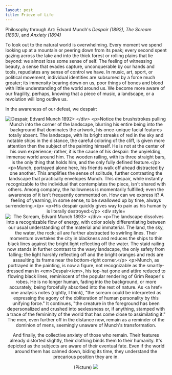 ```yaml
---
layout: post
title: Frieze of Life
---
```

Philosophy through Art: Edvard Munch's *Despair (1892)*, *The Scream (1893)*, and *Anxiety (1894)* <!--excerpt-->

To look out to the natural world is overwhelming. Every moment we spend looking up at a mountain or peering down from its peak; every second spent gazing across the lake and into the thick forest or rolling plains that lie beyond: we almost lose some sense of self. The feeling of witnessing beauty, a sense that evades capture, unconquerable by our hands and tools, repudiates any sense of control we have. In music, art, sport, or political movement, individual identities are subsumed by a force much greater; its immensity bearing down on us, poor things of bones and blood with little understanding of the world around us. We become more aware of our fragility, perhaps, knowing that a piece of music, a landscape, or a revolution will long outlive us. 

In the awareness of our defeat, we despair:

<div style="text-align: center">
<img src="http://leppekja.github.io/images/despair-1892.jpg" alt="Despair, Edvard Munch 1892>
</div>

Notice the brushstrokes pulling Munch into the corner of the landscape, blurring his entire being into the background that dominates the artwork, his once-unique facial features totally absent. The landscape, with its bright streaks of red in the sky and notable ships in the distance, the careful coloring of the cliff, is given more attention then the subject of the painting himself. He is not at the center of his own experience; rather, it is the cause of his despair: the unyielding, immense world around him. The wooden railing, with its three straight bars, is the only thing that holds him, and the only fully defined feature.

Munch, portrayed alone here, his friends walk off ahead distracted by one another. This amplifies the sense of solitude, further contrasting the landscape that practically envelopes Munch. This despair, while instantly recognizable to the individual that contemplates the piece, isn't shared with others. Among company, the hallowness is momentarily fulfilled; even the awareness of it isn't frequently commented on. How can we express it? A feeling of yearning, in some sense, to be swallowed up by time, always surrendering.

His despair quickly gives way to pain as his humanity is literally destroyed:

<div style="text-align: center">
<img src="http://leppekja.github.io/images/the-scream.jpg" alt="The Scream, Edvard Munch 1893>
</div>

The landscape dissolves into a recognizable flow of energy, with color solely differentiating between our usual understanding of the material and immaterial. The land, the sky, the water, the rock; all are further abstracted to swirling lines. Their momentum overtakes the city in blackness and reduces the ships to thin black lines against the bright light reflecting off the water. The staid railing now stands in further contrast to the wavy landscape, the only safety from falling; the light harshly reflecting off and the bright oranges and reds are assaulting its frame near the bottom-right corner.

Munch, as portrayed in the painting, is now a figure, not recognizable as the smartly-dressed man in *Despair*, his top-hat gone and attire reduced to flowing black lines, reminiscent of the popular rendering of Grim Reaper's robes. He is no longer human, fading into the background, or more accurately, being forcefully absorbed into the rest of nature. As [one analysis notes](https://www.edvardmunch.org/the-scream.jsp) (rightly, I think), "the scream could be interpreted as expressing the agony of the obliteration of human personality by this unifying force." It continues, "the creature in the foreground has been depersonalized and crushed into sexlessness or, if anything, stamped with a trace of the femininity of the world that has come close to assimilating it." The men, even further off in the distance now, remain as a reminder of the dominion of mens, seemingly unaware of Munch's transformation.

And finally, the collective anxiety of those who remain. Their features already distorted slightly, their clothing binds them to their humanity. It's depicted as the subjects are aware of their eventual fate. Even if the world around them has calmed down, biding its time, they understand the precarious position they are in.

<div style="text-align: center">
(Picture)
<img src="/images {{ anxiety.jpg }}">
</div>

